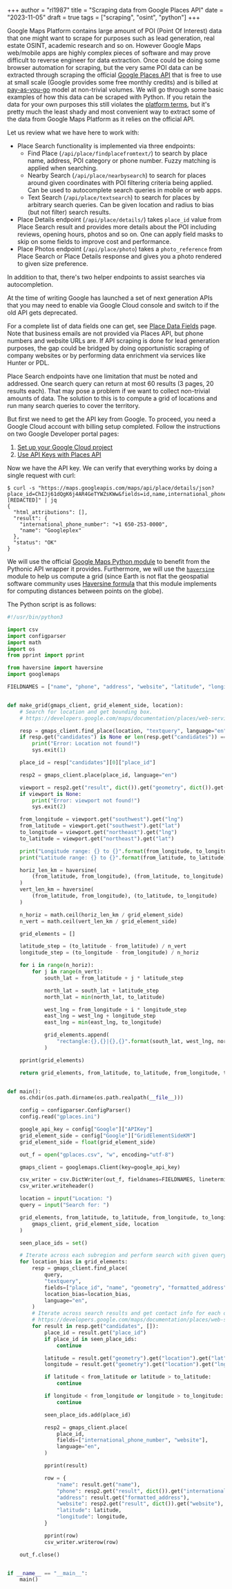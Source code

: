 +++
author = "rl1987"
title = "Scraping data from Google Places API"
date = "2023-11-05"
draft = true
tags = ["scraping", "osint", "python"]
+++

Google Maps Platform contains large amount of POI (Point Of Interest) data that
one might want to scrape for purposes such as lead generation, real estate
OSINT, academic research and so on. However Google Maps web/mobile apps
are highly complex pieces of software and may prove difficult to reverse engineer
for data extraction. Once could be doing some browser automation for scraping, 
but the very same POI data can be extracted through scraping the official 
[Google Places API](https://developers.google.com/maps/documentation/places/web-service/overview)
that is free to use at small scale (Google provides some free monthly credits) 
and is billed at [pay-as-you-go](https://developers.google.com/maps/documentation/places/web-service/usage-and-billing#new-payg)
model at non-trivial volumes. We will go through some basic examples of how this
data can be scraped with Python. If you retain the data for your own purposes
this still violates the [platform terms](https://cloud.google.com/maps-platform/terms), 
but it's pretty much the least shady and most convenient way to extract some of 
the data from Google Maps Platform as it relies on the official API.

Let us review what we have here to work with:

* Place Search functionality is implemented via three endpoints:
  * Find Place (`/api/place/findplacefromtext/`) to search by place name, 
    address, POI category or phone number. Fuzzy matching is applied when 
    searching.
  * Nearby Search (`/api/place/nearbysearch`) to search for places around given
    coordinates with POI filtering criteria being applied. Can be used to 
    autocomplete search queries in mobile or web apps.
  * Text Search (`/api/place/textsearch`) to search for places by arbitrary
    search queries. Can be given location and radius to bias (but not filter)
    search results.
* Place Details endpoint (`/api/place/details/`) takes `place_id` value from 
  Place Search result and provides more details about the POI including reviews,
  opening hours, photos and so on. One can apply field masks to skip on some 
  fields to improve cost and performance.
* Place Photos endpoint (`/api/place/photo`) takes a `photo_reference` from
  Place Search or Place Details response and gives you a photo rendered to given
  size preference.

In addition to that, there's two helper endpoints to assist searches via 
autocompletion.

At the time of writing Google has launched a set of next generation APIs that
you may need to enable via Google Cloud console and switch to if the old API
gets deprecated. 

For a complete list of data fields one can get, see 
[Place Data Fields](https://developers.google.com/maps/documentation/places/web-service/place-data-fields)
page. Note that business emails are not provided via Places API, but phone 
numbers and website URLs are. If API scraping is done for lead generation 
purposes, the gap could be bridged by doing opportunistic scraping of company
websites or by performing data enrichment via services like Hunter or PDL.

Place Search endpoints have one limitation that must be noted and addressed. One
search query can return at most 60 results (3 pages, 20 results each). That may
pose a problem if we want to collect non-trivial amounts of data. The solution to
this is to compute a grid of locations and run many search queries to cover the
territory.

But first we need to get the API key from Google. To proceed, you need a Google
Cloud account with billing setup completed. Follow the instructions on two Google 
Developer portal pages:

1. [Set up your Google Cloud project](https://developers.google.com/maps/documentation/places/web-service/cloud-setup)
2. [Use API Keys with Places API](https://developers.google.com/maps/documentation/places/web-service/get-api-key)

Now we have the API key. We can verify that everything works by doing a single 
request with curl:

```
$ curl -s "https://maps.googleapis.com/maps/api/place/details/json?place_id=ChIJj61dQgK6j4AR4GeTYWZsKWw&fields=id,name,international_phone_number&key=[REDACTED]" | jq
{
  "html_attributions": [],
  "result": {
    "international_phone_number": "+1 650-253-0000",
    "name": "Googleplex"
  },
  "status": "OK"
}
```

We will use the official [Google Maps Python module](https://github.com/googlemaps/google-maps-services-python) 
to benefit from the Pythonic API wrapper it provides. Furthermore, we will use the 
[`haversine`](https://github.com/mapado/haversine) module to help us 
compute a grid (since Earth is not flat the geospatial software community uses 
[Haversine formula](https://en.wikipedia.org/wiki/Haversine_formula)
that this module implements for computing distances between points on the globe).

The Python script is as follows:

```python
#!/usr/bin/python3

import csv
import configparser
import math
import os
from pprint import pprint

from haversine import haversine
import googlemaps

FIELDNAMES = ["name", "phone", "address", "website", "latitude", "longitude"]


def make_grid(gmaps_client, grid_element_side, location):
    # Search for location and get bounding box.
    # https://developers.google.com/maps/documentation/places/web-service/search-find-place

    resp = gmaps_client.find_place(location, "textquery", language="en")
    if resp.get("candidates") is None or len(resp.get("candidates")) == 0:
        print("Error: Location not found!")
        sys.exit(1)

    place_id = resp["candidates"][0]["place_id"]

    resp2 = gmaps_client.place(place_id, language="en")

    viewport = resp2.get("result", dict()).get("geometry", dict()).get("viewport")
    if viewport is None:
        print("Error: viewport not found!")
        sys.exit(2)

    from_longitude = viewport.get("southwest").get("lng")
    from_latitude = viewport.get("southwest").get("lat")
    to_longitude = viewport.get("northeast").get("lng")
    to_latitude = viewport.get("northeast").get("lat")

    print("Longitude range: {} to {}".format(from_longitude, to_longitude))
    print("Latitude range: {} to {}".format(from_latitude, to_latitude))

    horiz_len_km = haversine(
        (from_latitude, from_longitude), (from_latitude, to_longitude)
    )
    vert_len_km = haversine(
        (from_latitude, from_longitude), (to_latitude, to_longitude)
    )

    n_horiz = math.ceil(horiz_len_km / grid_element_side)
    n_vert = math.ceil(vert_len_km / grid_element_side)

    grid_elements = []

    latitude_step = (to_latitude - from_latitude) / n_vert
    longitude_step = (to_longitude - from_longitude) / n_horiz

    for i in range(n_horiz):
        for j in range(n_vert):
            south_lat = from_latitude + j * latitude_step

            north_lat = south_lat + latitude_step
            north_lat = min(north_lat, to_latitude)

            west_lng = from_longitude + i * longitude_step
            east_lng = west_lng + longitude_step
            east_lng = min(east_lng, to_longitude)

            grid_elements.append(
                "rectangle:{},{}|{},{}".format(south_lat, west_lng, north_lat, east_lng)
            )

    pprint(grid_elements)

    return grid_elements, from_latitude, to_latitude, from_longitude, to_longitude


def main():
    os.chdir(os.path.dirname(os.path.realpath(__file__)))

    config = configparser.ConfigParser()
    config.read("gplaces.ini")

    google_api_key = config["Google"]["APIKey"]
    grid_element_side = config["Google"]["GridElementSideKM"]
    grid_element_side = float(grid_element_side)

    out_f = open("gplaces.csv", "w", encoding="utf-8")

    gmaps_client = googlemaps.Client(key=google_api_key)

    csv_writer = csv.DictWriter(out_f, fieldnames=FIELDNAMES, lineterminator="\n")
    csv_writer.writeheader()

    location = input("Location: ")
    query = input("Search for: ")

    grid_elements, from_latitude, to_latitude, from_longitude, to_longitude = make_grid(
        gmaps_client, grid_element_side, location
    )

    seen_place_ids = set()

    # Iterate across each subregion and perform search with given query in that region
    for location_bias in grid_elements:
        resp = gmaps_client.find_place(
            query,
            "textquery",
            fields=["place_id", "name", "geometry", "formatted_address"],
            location_bias=location_bias,
            language="en",
        )
        # Iterate across search results and get contact info for each of them.
        # https://developers.google.com/maps/documentation/places/web-service/details
        for result in resp.get("candidates", []):
            place_id = result.get("place_id")
            if place_id in seen_place_ids:
                continue

            latitude = result.get("geometry").get("location").get("lat")
            longitude = result.get("geometry").get("location").get("lng")

            if latitude < from_latitude or latitude > to_latitude:
                continue

            if longitude < from_longitude or longitude > to_longitude:
                continue

            seen_place_ids.add(place_id)

            resp2 = gmaps_client.place(
                place_id,
                fields=["international_phone_number", "website"],
                language="en",
            )

            pprint(result)

            row = {
                "name": result.get("name"),
                "phone": resp2.get("result", dict()).get("international_phone_number"),
                "address": result.get("formatted_address"),
                "website": resp2.get("result", dict()).get("website"),
                "latitude": latitude,
                "longitude": longitude,
            }

            pprint(row)
            csv_writer.writerow(row)

    out_f.close()


if __name__ == "__main__":
    main()

```



